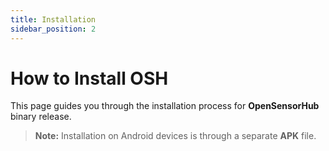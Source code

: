 ```yaml
---
title: Installation
sidebar_position: 2
---
```


# How to Install OSH

This page guides you through the installation process for **OpenSensorHub** binary release. 


> **Note:** Installation on Android devices is through a separate **APK** file. 
